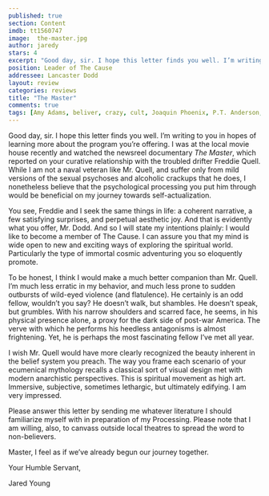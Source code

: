 ```yaml
---
published: true
section: Content
imdb: tt1560747
image:  the-master.jpg
author: jaredy 
stars: 4
excerpt: "Good day, sir. I hope this letter finds you well. I’m writing to you in hopes of learning more about the program you’re offering. I was at the local movie house recently and watched the newsreel documentary The Master, which reported on your curative relationship with the troubled drifter Freddie Quell."
position: Leader of The Cause 
addressee: Lancaster Dodd
layout: review
categories: reviews
title: "The Master"
comments: true
tags: [Amy Adams, beliver, crazy, cult, Joaquin Phoenix, P.T. Anderson, Philip Seymour Hoffman, religion, Scientology movie, The Cause, The Master, Tom Cruise, Uncategorized]
---
```

<p>Good day, sir. I hope this letter finds you well. I&rsquo;m writing to you in hopes of learning more about the program you&rsquo;re offering. I was at the local movie house recently and watched the newsreel documentary <em>The Master</em>, which reported on your curative relationship with the troubled drifter Freddie Quell. While I am not a naval veteran like Mr. Quell, and suffer only from mild versions of the sexual psychoses and alcoholic crackups that he does, I nonetheless believe that the psychological processing you put him through would be beneficial on my journey towards self-actualization.</p>
<p>You see, Freddie and I seek the same things in life: a coherent narrative, a few satisfying surprises, and perpetual aesthetic joy. And that is evidently what you offer, Mr. Dodd. And so I will state my intentions plainly: I would like to become a member of The Cause. I can assure you that my mind is wide open to new and exciting ways of exploring the spiritual world. Particularly the type of immortal cosmic adventuring you so eloquently promote.</p>
<p>To be honest, I think I would make a much better companion than Mr. Quell. I&rsquo;m much less erratic in my behavior, and much less prone to sudden outbursts of wild-eyed violence (and flatulence). He certainly is an odd fellow, wouldn&rsquo;t you say? He doesn&rsquo;t walk, but shambles. He doesn&rsquo;t speak, but grumbles. With his narrow shoulders and scarred face, he seems, in his physical presence alone, a proxy for the dark side of post-war America. The verve with which he performs his heedless antagonisms is almost frightening. Yet, he is perhaps the most fascinating fellow I&rsquo;ve met all year.</p>
<p>I wish Mr. Quell would have more clearly recognized the beauty inherent in the belief system you preach. The way you frame each scenario of your ecumenical mythology recalls a classical sort of visual design met with modern anarchistic perspectives. This is spiritual movement as high art. Immersive, subjective, sometimes lethargic, but ultimately edifying. I am very impressed.</p>
<p>Please answer this letter by sending me whatever literature I should familiarize myself with in preparation of my Processing. Please note that I am willing, also, to canvass outside local theatres to spread the word to non-believers.&nbsp;</p>
<p>Master, I feel as if we&rsquo;ve already begun our journey together.</p>
<p>Your Humble Servant,</p>
<p>Jared Young</p>